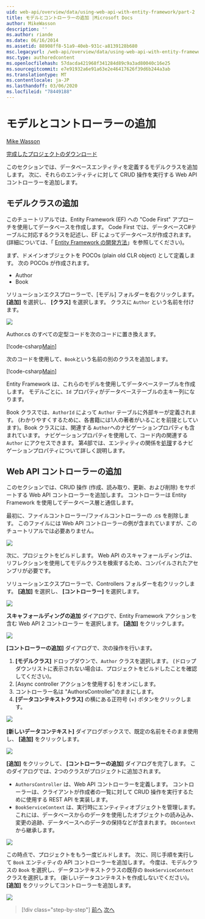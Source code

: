 ```yaml
---
uid: web-api/overview/data/using-web-api-with-entity-framework/part-2
title: モデルとコントローラーの追加 |Microsoft Docs
author: MikeWasson
description: ''
ms.author: riande
ms.date: 06/16/2014
ms.assetid: 88908ff8-51a9-40eb-931c-a8139128b680
msc.legacyurl: /web-api/overview/data/using-web-api-with-entity-framework/part-2
msc.type: authoredcontent
ms.openlocfilehash: 57dacda421968f341284d89c9a3ad80040c16e25
ms.sourcegitcommit: e7e91932a6e91a63e2e46417626f39d6b244a3ab
ms.translationtype: MT
ms.contentlocale: ja-JP
ms.lasthandoff: 03/06/2020
ms.locfileid: "78449188"
---
```

# <a name="add-models-and-controllers"></a>モデルとコントローラーの追加

[Mike Wasson](https://github.com/MikeWasson)

[完成したプロジェクトのダウンロード](https://github.com/MikeWasson/BookService)

このセクションでは、データベースエンティティを定義するモデルクラスを追加します。 次に、それらのエンティティに対して CRUD 操作を実行する Web API コントローラーを追加します。

## <a name="add-model-classes"></a>モデルクラスの追加

このチュートリアルでは、Entity Framework (EF) への "Code First" アプローチを使用してデータベースを作成します。 Code First では、データベースC#テーブルに対応するクラスを記述し、EF によってデータベースが作成されます。 (詳細については、「 [Entity Framework の開発方法](https://msdn.microsoft.com/library/ms178359%28v=vs.110%29.aspx#dbfmfcf)」を参照してください)。

まず、ドメインオブジェクトを POCOs (plain old CLR object) として定義します。 次の POCOs が作成されます。

- Author
- Book

ソリューションエクスプローラーで、[モデル] フォルダーを右クリックします。 **[追加]** を選択し、 **[クラス]** を選択します。 クラスに `Author` という名前を付けます。

![](part-2/_static/image1.png)

Author.cs のすべての定型コードを次のコードに置き換えます。

[!code-csharp[Main](part-2/samples/sample1.cs)]

次のコードを使用して、`Book`という名前の別のクラスを追加します。

[!code-csharp[Main](part-2/samples/sample2.cs)]

Entity Framework は、これらのモデルを使用してデータベーステーブルを作成します。 モデルごとに、`Id` プロパティがデータベーステーブルの主キー列になります。

Book クラスでは、`AuthorId` によって `Author` テーブルに外部キーが定義されます。 (わかりやすくするために、各書籍には1人の著者がいることを前提としています)。Book クラスには、関連する `Author`へのナビゲーションプロパティも含まれています。 ナビゲーションプロパティを使用して、コード内の関連する `Author` にアクセスできます。 第4部では、エンティティの関係を[処理](part-4.md)するナビゲーションプロパティについて詳しく説明します。

## <a name="add-web-api-controllers"></a>Web API コントローラーの追加

このセクションでは、CRUD 操作 (作成、読み取り、更新、および削除) をサポートする Web API コントローラーを追加します。 コントローラーは Entity Framework を使用してデータベース層と通信します。

最初に、ファイルコントローラー/ファイルコントローラーの .cs を削除します。 このファイルには Web API コントローラーの例が含まれていますが、このチュートリアルでは必要ありません。

![](part-2/_static/image2.png)

次に、プロジェクトをビルドします。 Web API のスキャフォールディングは、リフレクションを使用してモデルクラスを検索するため、コンパイルされたアセンブリが必要です。

ソリューションエクスプローラーで、Controllers フォルダーを右クリックします。 **[追加]** を選択し、 **[コントローラー]** を選択します。

![](part-2/_static/image3.png)

**スキャフォールディングの追加** ダイアログで、Entity Framework アクションを含む Web API 2 コントローラー を選択します。 **[追加]** をクリックします。

![](part-2/_static/image4.png)

**[コントローラーの追加]** ダイアログで、次の操作を行います。

1. **[モデルクラス]** ドロップダウンで、`Author` クラスを選択します。 (ドロップダウンリストに表示されない場合は、プロジェクトをビルドしたことを確認してください)。
2. [Async controller アクションを使用する] をオンにします。
3. コントローラー名は &quot;AuthorsController&quot;のままにします。
4. **[データコンテキストクラス]** の横にある正符号 (+) ボタンをクリックします。

![](part-2/_static/image5.png)

**[新しいデータコンテキスト]** ダイアログボックスで、既定の名前をそのまま使用し、 **[追加]** をクリックします。

![](part-2/_static/image6.png)

**[追加]** をクリックして、 **[コントローラーの追加]** ダイアログを完了します。 このダイアログでは、2つのクラスがプロジェクトに追加されます。

- `AuthorsController` は、Web API コントローラーを定義します。 コントローラーは、クライアントが作成者の一覧に対して CRUD 操作を実行するために使用する REST API を実装します。
- `BookServiceContext` は、実行時にエンティティオブジェクトを管理します。これには、データベースからのデータを使用したオブジェクトの読み込み、変更の追跡、データベースへのデータの保持などが含まれます。 `DbContext` から継承します。

![](part-2/_static/image7.png)

この時点で、プロジェクトをもう一度ビルドします。 次に、同じ手順を実行して `Book` エンティティの API コントローラーを追加します。 今度は、モデルクラスの `Book` を選択し、データコンテキストクラスの既存の `BookServiceContext` クラスを選択します。 (新しいデータコンテキストを作成しないでください)。 **[追加]** をクリックしてコントローラーを追加します。

![](part-2/_static/image8.png)

> [!div class="step-by-step"]
> [前へ](part-1.md)
> [次へ](part-3.md)
